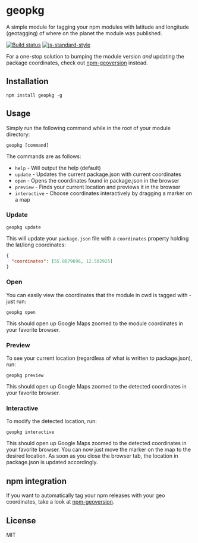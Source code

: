 # geopkg

A simple module for tagging your npm modules with latitude and longitude
(geotagging) of where on the planet the module was published.

[![Build status](https://travis-ci.org/watson/geopkg.svg?branch=master)](https://travis-ci.org/watson/geopkg)
[![js-standard-style](https://img.shields.io/badge/code%20style-standard-brightgreen.svg?style=flat)](https://github.com/feross/standard)

For a one-stop solution to bumping the module version *and* updating the
package coordinates, check out
[npm-geoversion](https://github.com/watson/npm-geoversion) instead.

## Installation

```
npm install geopkg -g
```

## Usage

Simply run the following command while in the root of your module
directory:

```
geopkg [command]
```

The commands are as follows:

- `help` - Will output the help (default)
- `update` - Updates the current package.json with current coordinates
- `open` - Opens the coordinates found in package.json in the browser
- `preview` - Finds your current location and previews it in the browser
- `interactive` - Choose coordinates interactively by dragging a marker
  on a map

### Update

```
geopkg update
```

This will update your `package.json` file with a `coordinates` property
holding the lat/long coordinates:

```json
{
  "coordinates": [55.8079696, 12.502925]
}
```

### Open

You can easily view the coordinates that the module in cwd is tagged
with - just run:

```
geopkg open
```

This should open up Google Maps zoomed to the module coordinates in your
favorite browser.

### Preview

To see your current location (regardless of what is written to
package.json), run:

```
geopkg preview
```

This should open up Google Maps zoomed to the detected coordinates in
your favorite browser.

### Interactive

To modify the detected location, run:

```
geopkg interactive
```

This should open up Google Maps zoomed to the detected coordinates in
your favorite browser. You can now just move the marker on the map to
the desired location. As soon as you close the browser tab, the location
in package.json is updated accordingly.

## npm integration

If you want to automatically tag your npm releases with your geo
coordinates, take a look at
[npm-geoversion](https://github.com/watson/npm-geoversion).

## License

MIT
